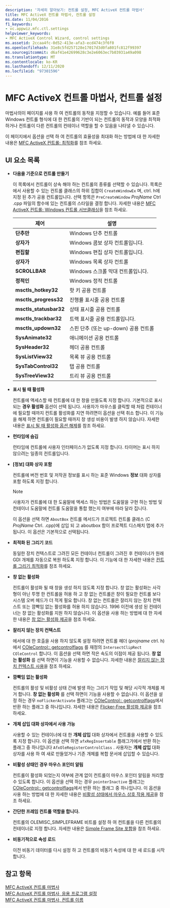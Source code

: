 ```yaml
---
description: '자세히 알아보기: 컨트롤 설정, MFC ActiveX 컨트롤 마법사'
title: MFC ActiveX 컨트롤 마법사, 컨트롤 설정
ms.date: 11/04/2016
f1_keywords:
- vc.appwiz.mfc.ctl.settings
helpviewer_keywords:
- MFC ActiveX Control Wizard, control settings
ms.assetid: 2ccaa4fc-0d52-413e-afa3-ecd474c3f6f0
ms.openlocfilehash: 31e8c5fd257128e17017d3d0fa801fc812f99397
ms.sourcegitcommit: d6af41e42699628c3e2e6063ec7b03931a49a098
ms.translationtype: MT
ms.contentlocale: ko-KR
ms.lasthandoff: 12/11/2020
ms.locfileid: "97301596"
---
```

# <a name="control-settings-mfc-activex-control-wizard"></a>MFC ActiveX 컨트롤 마법사, 컨트롤 설정

마법사의이 페이지를 사용 하 여 컨트롤의 동작을 지정할 수 있습니다. 예를 들어 표준 Windows 컨트롤 형식에 대 한 컨트롤의 기반이 되는 컨트롤의 동작과 모양을 최적화 하거나 컨트롤이 다른 컨트롤의 컨테이너 역할을 할 수 있음을 나타낼 수 있습니다.

이 페이지에서 옵션을 선택 하 여 컨트롤의 효율성을 최대화 하는 방법에 대 한 자세한 내용은 [MFC ActiveX 컨트롤: 최적화](../../mfc/mfc-activex-controls-optimization.md)를 참조 하세요.

## <a name="uielement-list"></a>UI 요소 목록

- **다음을 기준으로 컨트롤 만들기**

   이 목록에서 컨트롤이 상속 해야 하는 컨트롤의 종류를 선택할 수 있습니다. 목록은에서 사용할 수 있는 컨트롤 클래스의 하위 집합이 `CreateWindowEx` 며, ctrl. h에 지정 된 추가 공용 컨트롤입니다. 선택 항목은 `PreCreateWindow` *ProjName* Ctrl .cpp 파일의 함수에 있는 컨트롤의 스타일을 결정 합니다. 자세한 내용은 [MFC ActiveX 컨트롤: Windows 컨트롤 서브클래싱](../../mfc/mfc-activex-controls-subclassing-a-windows-control.md)을 참조 하세요.

   |제어|설명|
   |-------------|-----------------|
   |**단추만**|Windows 단추 컨트롤|
   |**상자가**|Windows 콤보 상자 컨트롤입니다.|
   |**편집할**|Windows 편집 상자 컨트롤입니다.|
   |**상자가**|Windows 목록 상자 컨트롤|
   |**SCROLLBAR**|Windows 스크롤 막대 컨트롤입니다.|
   |**정적인**|Windows 정적 컨트롤|
   |**msctls_hotkey32**|핫 키 공용 컨트롤|
   |**msctls_progress32**|진행률 표시줄 공용 컨트롤|
   |**msctls_statusbar32**|상태 표시줄 공용 컨트롤|
   |**msctls_trackbar32**|트랙 표시줄 공용 컨트롤입니다.|
   |**msctls_updown32**|스핀 단추 (또는 up-down) 공용 컨트롤|
   |**SysAnimate32**|애니메이션 공용 컨트롤|
   |**SysHeader32**|헤더 공용 컨트롤|
   |**SysListView32**|목록 뷰 공용 컨트롤|
   |**SysTabControl32**|탭 공용 컨트롤|
   |**SysTreeView32**|트리 뷰 공용 컨트롤|

- **표시 될 때 활성화**

   컨트롤에 액세스할 때 컨트롤에 대 한 창을 만들도록 지정 합니다. 기본적으로 표시 되는 **경우 활성화** 옵션이 선택 됩니다. 사용자가 마우스를 클릭할 때 처럼 컨테이너에 필요할 때까지 컨트롤 활성화를 지연 하려면이 옵션을 선택 취소 합니다. 이 기능을 해제 하면 컨트롤이 필요할 때까지 창 생성 비용이 발생 하지 않습니다. 자세한 내용은 [표시 될 때 활성화 옵션 해제](../../mfc/turning-off-the-activate-when-visible-option.md)를 참조 하세요.

- **런타임에 숨김**

   런타임에 컨트롤에 사용자 인터페이스가 없도록 지정 합니다. 타이머는 표시 하지 않으려는 일종의 컨트롤입니다.

- **[정보] 대화 상자 포함**

   컨트롤에 버전 번호 및 저작권 정보를 표시 하는 표준 Windows **정보** 대화 상자를 포함 하도록 지정 합니다.

   > [!NOTE]
   > 사용자가 컨트롤에 대 한 도움말에 액세스 하는 방법은 도움말을 구현 하는 방법 및 컨테이너 도움말에 컨트롤 도움말을 통합 했는지 여부에 따라 달라 집니다.

   이 옵션을 선택 하면 `AboutBox` 컨트롤 메서드가 프로젝트 컨트롤 클래스 (C *ProjName* Ctrl. .cpp)에 삽입 되 고 aboutbox 함이 프로젝트 디스패치 맵에 추가 됩니다. 이 옵션은 기본적으로 선택됩니다.

- **최적화 된 그리기 코드**

   동일한 장치 컨텍스트로 그려진 모든 컨테이너 컨트롤이 그려진 후 컨테이너가 원래 GDI 개체를 자동으로 복원 하도록 지정 합니다. 이 기능에 대 한 자세한 내용은 [컨트롤 그리기 최적화](../../mfc/optimizing-control-drawing.md)를 참조 하세요.

- **창 없는 활성화**

   컨트롤이 활성화 될 때 창을 생성 하지 않도록 지정 합니다. 창 없는 활성화는 사각형이 아닌 투명 한 컨트롤을 허용 하 고 창 없는 컨트롤은 창이 필요한 컨트롤 보다 시스템 오버 헤드가 더 적게 필요 합니다. 창 없는 컨트롤은 잘리지 않는 장치 컨텍스트 또는 깜빡임 없는 활성화를 허용 하지 않습니다. 1996 이전에 생성 된 컨테이너는 창 없는 활성화를 지원 하지 않습니다. 이 옵션을 사용 하는 방법에 대 한 자세한 내용은 [창 없는 활성화 제공](../../mfc/providing-windowless-activation.md)을 참조 하세요.

- **잘리지 않는 장치 컨텍스트**

   에서에 대 한 호출을 사용 하지 않도록 설정 하려면 컨트롤 헤더 (*projname* ctrl. h)에서 [COleControl:: getcontrolflags](../../mfc/reference/colecontrol-class.md#getcontrolflags) 를 재정의 `IntersectClipRect` `COleControl` 합니다. 이 옵션을 선택 하면 작은 속도의 이점이 제공 됩니다. **창 없는 활성화** 를 선택 하면이 기능을 사용할 수 없습니다. 자세한 내용은 [잘리지 않는 장치 컨텍스트 사용](../../mfc/using-an-unclipped-device-context.md)을 참조 하세요.

- **깜빡임 없는 활성화**

   컨트롤의 활성 및 비활성 상태 간에 발생 하는 그리기 작업 및 해당 시각적 개체를 제거 합니다. **창 없는 활성화** 를 선택 하면이 기능을 사용할 수 없습니다. 이 옵션을 설정 하는 경우 `noFlickerActivate` 플래그는 [COleControl:: getcontrolflags](../../mfc/reference/colecontrol-class.md#getcontrolflags)에서 반환 하는 플래그 중 하나입니다. 자세한 내용은 [Flicker-Free 활성화 제공](../../mfc/providing-flicker-free-activation.md)을 참조 하세요.

- **개체 삽입 대화 상자에서 사용 가능**

   사용할 수 있는 컨테이너에 대 한 **개체 삽입** 대화 상자에서 컨트롤을 사용할 수 있도록 지정 합니다. 이 옵션을 선택 하면 `afxRegInsertable` 플래그가에서 반환 하는 플래그 중 하나입니다 `AfxOleRegisterControlClass` . 사용자는 **개체 삽입** 대화 상자를 사용 하 여 새로 만들었거나 기존 개체를 복합 문서에 삽입할 수 있습니다.

- **비활성 상태인 경우 마우스 포인터 알림**

   컨트롤이 활성화 되었는지 여부에 관계 없이 컨트롤이 마우스 포인터 알림을 처리할 수 있도록 합니다. 이 옵션을 선택 하는 경우 `pointerInactive` 플래그는 [COleControl:: getcontrolflags](../../mfc/reference/colecontrol-class.md#getcontrolflags)에서 반환 하는 플래그 중 하나입니다. 이 옵션을 사용 하는 방법에 대 한 자세한 내용은 [비활성 상태에서 마우스 상호 작용 제공](../../mfc/providing-mouse-interaction-while-inactive.md)을 참조 하세요.

- **간단한 프레임 컨트롤 역할을 합니다.**

   컨트롤의 OLEMISC_SIMPLEFRAME 비트를 설정 하 여 컨트롤을 다른 컨트롤의 컨테이너로 지정 합니다. 자세한 내용은 [Simple Frame Site 포함](/windows/win32/com/simple-frame-site-containment)을 참조 하세요.

- **비동기적으로 속성 로드**

   이전 비동기 데이터를 다시 설정 하 고 컨트롤의 비동기 속성에 대 한 새 로드를 시작 합니다.

## <a name="see-also"></a>참고 항목

[MFC ActiveX 컨트롤 마법사](../../mfc/reference/mfc-activex-control-wizard.md)<br/>
[MFC ActiveX 컨트롤 마법사, 응용 프로그램 설정](../../mfc/reference/application-settings-mfc-activex-control-wizard.md)<br/>
[MFC ActiveX 컨트롤 마법사, 컨트롤 이름](../../mfc/reference/control-names-mfc-activex-control-wizard.md)
